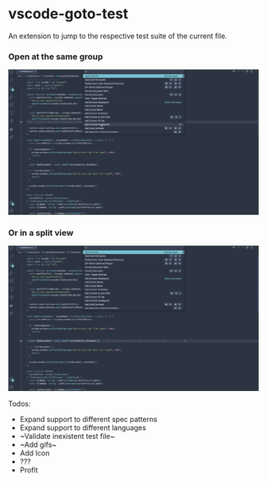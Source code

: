 # vscode-goto-test

An extension to jump to the respective test suite of the current file.

### Open at the same group

<img src="./ibagens/open-test-file.gif">

### Or in a split view

<img src="./ibagens/open-test-file-beside.gif">

Todos:

- Expand support to different spec patterns
- Expand support to different languages
- ~Validate inexistent test file~
- ~Add gifs~
- Add Icon
- ???
- Profit
